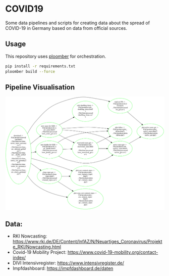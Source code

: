 # COVID19

Some data pipelines and scripts for creating data about the spread of COVID-19 in Germany based on data from official sources.

## Usage
This repository uses [ploomber](https://github.com/ploomber/ploomber) for orchestration.

```bash
pip install -r requirements.txt
ploomber build --force
```

## Pipeline Visualisation

![Pipeline](pipeline.png)

## Data:
- RKI Nowcasting: https://www.rki.de/DE/Content/InfAZ/N/Neuartiges_Coronavirus/Projekte_RKI/Nowcasting.html
- Covid-19 Mobility Project: https://www.covid-19-mobility.org/contact-index/
- DIVI Intensivregister: https://www.intensivregister.de/
- Impfdashboard: https://impfdashboard.de/daten
